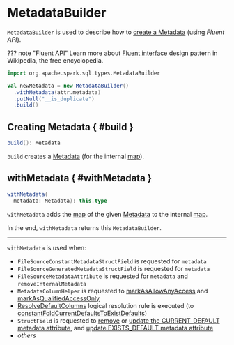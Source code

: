 # MetadataBuilder

`MetadataBuilder` is used to describe how to [create a Metadata](#build) (using _Fluent API_).

??? note "Fluent API"
    Learn more about [Fluent interface](https://en.wikipedia.org/wiki/Fluent_interface) design pattern in Wikipedia, the free encyclopedia.

```scala
import org.apache.spark.sql.types.MetadataBuilder

val newMetadata = new MetadataBuilder()
  .withMetadata(attr.metadata)
  .putNull("__is_duplicate")
  .build()
```

## Creating Metadata { #build }

```scala
build(): Metadata
```

`build` creates a [Metadata](Metadata.md) (for the internal [map](#map)).

## withMetadata { #withMetadata }

```scala
withMetadata(
  metadata: Metadata): this.type
```

`withMetadata` adds the [map](Metadata.md#map) of the given [Metadata](Metadata.md) to the internal [map](#map).

In the end, `withMetadata` returns this `MetadataBuilder`.

---

`withMetadata` is used when:

* `FileSourceConstantMetadataStructField` is requested for `metadata`
* `FileSourceGeneratedMetadataStructField` is requested for `metadata`
* `FileSourceMetadataAttribute` is requested for `metadata` and `removeInternalMetadata`
* `MetadataColumnHelper` is requested to [markAsAllowAnyAccess](../metadata-columns/MetadataColumnHelper.md#markAsAllowAnyAccess) and [markAsQualifiedAccessOnly](../metadata-columns/MetadataColumnHelper.md#markAsQualifiedAccessOnly)
* [ResolveDefaultColumns](../logical-analysis-rules/ResolveDefaultColumns.md) logical resolution rule is executed (to [constantFoldCurrentDefaultsToExistDefaults](../logical-analysis-rules/ResolveDefaultColumns.md#constantFoldCurrentDefaultsToExistDefaults))
* `StructField` is requested to [remove](StructField.md#clearCurrentDefaultValue) or [update the CURRENT_DEFAULT metadata attribute](StructField.md#withCurrentDefaultValue), and [update EXISTS_DEFAULT metadata attribute](StructField.md#withExistenceDefaultValue)
* _others_

